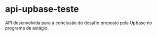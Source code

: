 # api-upbase-teste

API desenvolvida para a conclusão do desafio proposto pela Upbase no programa de estágio.